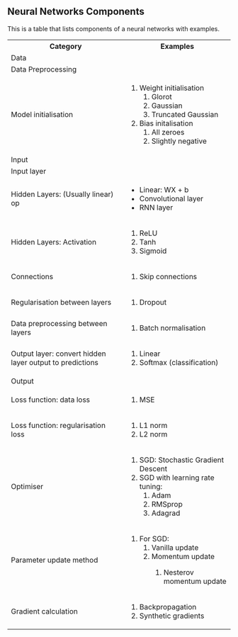 ## Neural Networks Components

This is a table that lists components of a neural networks with examples.

<table>
	<th>Category</th><th>Examples</th>
	<tr><td>Data</td><td></td></tr>
	<tr><td>Data Preprocessing</td><td></td></tr>
	<tr><td>Model initialisation</td><td><ol>
		<li>Weight initialisation<ol>
			<li>Glorot</li>
			<li>Gaussian</li>
			<li>Truncated Gaussian</li>
		</ol></li>
		<li>Bias initalisation<ol>
			<li>All zeroes</li>
			<li>Slightly negative</li>
		</ol></li>
	</ol></td></tr>
	<tr><td>Input</td><td></td></tr>
	<tr><td>Input layer</td><td></td></tr>
	<tr><td>Hidden Layers: (Usually linear) op</td><td><ul>
		<li>Linear: WX + b</li>
		<li>Convolutional layer</li>
		<li>RNN layer</li>
	</ul></td></tr>
	<tr><td>Hidden Layers: Activation</td><td><ol>
		<li>ReLU</li>
		<li>Tanh</li>
		<li>Sigmoid</li>
	</ol></td></tr>
	<tr><td>Connections</td><td><ol>
		<li>Skip connections</li>
	</ol></td></tr>
	<tr><td>Regularisation between layers</td><td><ol>
		<li>Dropout</li>
	</ol></td></tr>
	<tr><td>Data preprocessing between layers</td><td><ol>
		<li>Batch normalisation</li>
	</ol></td></tr>
	<tr><td>Output layer: convert hidden layer output to predictions</td><td><ol>
		<li>Linear</li>
		<li>Softmax (classification)</li>
	</ol></td></tr>
	<tr><td>Output</td></tr>
	<tr><td>Loss function: data loss</td><td><ol>
		<li>MSE</li>
	</ol></td></tr>
	<tr><td>Loss function: regularisation loss</td><td><ol>
		<li>L1 norm</li>
		<li>L2 norm</li>
	</ol></td></tr>
	<tr><td>Optimiser</td><td><ol>
		<li>SGD: Stochastic Gradient Descent</li>
		<li>SGD with learning rate tuning:
			<ol>
				<li>Adam</li>
				<li>RMSprop</li>
				<li>Adagrad</li>
			</ol></li>
	</ol></td></tr>
	<tr><td>Parameter update method</td><td><ol>
		<li>For SGD:<ol>
			<li>Vanilla update</li>
			<li>Momentum update</li>
			<ol>
				<li>Nesterov momentum update</li>
			</ol>
		</ol>
		</li>
	</ol></td></tr>
	<tr><td>Gradient calculation</td><td><ol>
		<li>Backpropagation</li>
		<li>Synthetic gradients</li>
	</ol></td></tr>
</table>